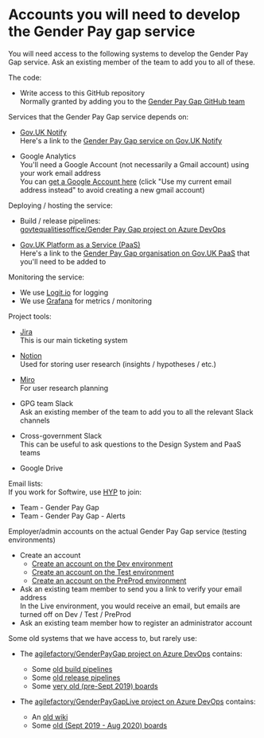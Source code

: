 # Accounts you will need to develop the Gender Pay gap service

You will need access to the following systems to develop the Gender Pay Gap service.
Ask an existing member of the team to add you to all of these.

The code:
* Write access to this GitHub repository  
  Normally granted by adding you to the
  [Gender Pay Gap GitHub team](https://github.com/orgs/cabinetoffice/teams/gender-pay-gap)

Services that the Gender Pay Gap service depends on:
* [Gov.UK Notify](https://www.notifications.service.gov.uk/)  
  Here's a link to the [Gender Pay Gap service on Gov.UK Notify](https://www.notifications.service.gov.uk/services/58538018-48c7-4dcc-b33e-58492646d371)

* Google Analytics  
  You'll need a Google Account (not necessarily a Gmail account) using your work email address  
  You can [get a Google Account here](https://accounts.google.com/signup/v2/webcreateaccount?flowName=GlifWebSignIn&flowEntry=SignUp)
  (click "Use my current email address instead" to avoid creating a new gmail account)

Deploying / hosting the service:
* Build / release pipelines:  
  [govtequalitiesoffice/Gender Pay Gap project on Azure DevOps](https://dev.azure.com/govtequalitiesoffice/Gender%20Pay%20Gap)

* [Gov.UK Platform as a Service (PaaS)](https://www.cloud.service.gov.uk/)  
  Here's a link to the [Gender Pay Gap organisation on Gov.UK PaaS](https://admin.london.cloud.service.gov.uk/organisations/fffdf70f-07ed-4d98-8e21-484bbf7747a6)
  that you'll need to be added to

Monitoring the service:
* We use [Logit.io](https://logit.io/) for logging
* We use [Grafana](https://gpg-grafana.london.cloudapps.digital/) for metrics / monitoring

Project tools:
* [Jira](https://technologyprogramme.atlassian.net/browse/GPG)  
  This is our main ticketing system

* [Notion](https://www.notion.so)  
  Used for storing user research (insights / hypotheses / etc.)

* [Miro](https://miro.com)  
  For user research planning

* GPG team Slack  
  Ask an existing member of the team to add you to all the relevant Slack channels

* Cross-government Slack  
  This can be useful to ask questions to the Design System and PaaS teams  

* Google Drive

Email lists:  
If you work for Softwire, use [HYP](https://hyp.softwire.com/) to join:
* Team - Gender Pay Gap
* Team - Gender Pay Gap - Alerts

Employer/admin accounts on the actual Gender Pay Gap service (testing environments)
* Create an account  
  * [Create an account on the Dev environment](https://gender-pay-gap-dev.london.cloudapps.digital/create-user-account)
  * [Create an account on the Test environment](https://gender-pay-gap-test.london.cloudapps.digital/create-user-account)
  * [Create an account on the PreProd environment](https://gender-pay-gap-preprod.london.cloudapps.digital/create-user-account)
* Ask an existing team member to send you a link to verify your email address  
  In the Live environment, you would receive an email, but emails are turned off on Dev / Test / PreProd
* Ask an existing team member how to register an administrator account

Some old systems that we have access to, but rarely use:
* The [agilefactory/GenderPayGap project on Azure DevOps](https://agilefactory.visualstudio.com/GenderPayGap) contains:
  * Some [old build pipelines](https://agilefactory.visualstudio.com/GenderPayGap/_build)
  * Some [old release pipelines](https://agilefactory.visualstudio.com/GenderPayGap/_release)
  * Some [very old (pre-Sept 2019) boards](https://agilefactory.visualstudio.com/GenderPayGap/_workitems/)
  
* The [agilefactory/GenderPayGapLive project on Azure DevOps](https://agilefactory.visualstudio.com/GenderPayGapLive) contains:
  * An [old wiki](https://agilefactory.visualstudio.com/GenderPayGapLive/_wiki/wikis/Wiki/)
  * Some [old (Sept 2019 - Aug 2020) boards](https://agilefactory.visualstudio.com/GenderPayGapLive/_workitems/)

